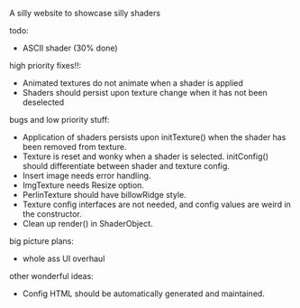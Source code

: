 A silly website to showcase silly shaders

todo:
- ASCII shader (30% done)

high priority fixes!!:
- Animated textures do not animate when a shader is applied
- Shaders should persist upon texture change when it has not been deselected

bugs and low priority stuff:
- Application of shaders persists upon initTexture() when the shader has been removed from texture.
- Texture is reset and wonky when a shader is selected. initConfig() should differentiate between shader and texture config.
- Insert image needs error handling.
- ImgTexture needs Resize option.
- PerlinTexture should have billowRidge style.
- Texture config interfaces are not needed, and config values are weird in the constructor.
- Clean up render() in ShaderObject.

big picture plans:
- whole ass UI overhaul

other wonderful ideas:
- Config HTML should be automatically generated and maintained.